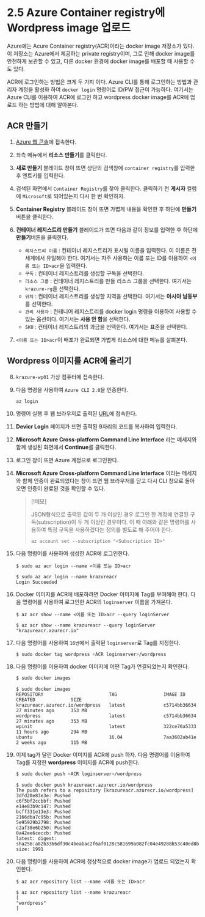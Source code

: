 # 2.5 Azure Container registry에 Wordpress image 업로드
Azure에는 Acure Container registry(ACR)이라는 docker image 저장소가 있다. 이 저장소는 Azure에서 제공하는 private registry이며, 그로 인해 docker image를 안전하게 보관할 수 있고, 다른 docker 환경에 docker image를 배포할 때 사용할 수도 있다.

ACR에 로그인하는 방법은 크게 두 가지 이다. Azure CLI를 통해 로그인하는 방법과 관리자 계정을 활성화 하여 `docker login` 명령어로 ID/PW 접근이 가능하다. 여기서는 Azure CLI를 이용하여 ACR에 로그인 하고 wordpress docker image를 ACR에 업로드 하는 방법에 대해 알아본다.

## ACR 만들기
1. [Azure 웹 콘솔](https://portal.azure.com)에 접속한다.

2. 좌측 메뉴에서 **리소스 만들기**를 클릭한다.

3. **새로 만들기** 블레이드 창이 뜨면 상단의 검색창에 `container registry`를 입력한 후 엔트키를 입력한다.

4. 검색된 화면에서 `Container Registry`를 찾아 클릭한다. 클릭하기 전 **게시자** 컬럼에 `Microsoft`로 되어있는지 다시 한 번 확인하자.

5. **Container Registry** 블레이드 창이 뜨면 가볍게 내용을 확인한 후 하단에 **만들기** 버튼을 클릭한다.

6. **컨테이너 레지스트리 만들기** 블레이드가 뜨면 다음과 같이 정보를 입력한 후 하단에 **만들기**버튼을 클릭한다.
    - `레지스트리 이름` : 컨테이너 레지스트리가 표시될 이름을 입력한다. 이 이름은 전 세계에서 유일해야 한다. 여기서는 자주 사용하는 이름 또는 ID를 이용하여 `<이름 또는 ID>acr`을 입력한다.
    - `구독` : 컨테이너 레지스트리를 생성할 구독을 선택한다.
    - `리소스 그룹` : 컨테이너 레지스트리를 만들 리소스 그룹을 선택한다. 여기서는 `krazure-rg`을 선택한다.
    - `위치` : 컨테이너 레지스트리를 생성할 지역을 선택한다. 여기서는 **아시아 남동부**를 선택한다.
    - `관리 사용자` : 컨테니어 레지스트리를 docker login 명령을 이용하여 사용할 수 있는 옵션이다. 여기서는 **사용 안 함**을 선택한다.
    - `SKU` : 컨테이너 레지스트리의 과금을 선택한다. 여기서는 표준을 선택한다.

7. `<이름 또는 ID>acr`이 배포가 완료되면 가볍게 리소스에 대한 메뉴를 살펴본다.

## Wordpress 이미지를 ACR에 올리기
8. `krazure-wp01` 가상 컴퓨터에 접속한다.

9. 다음 명령을 사용하여 `Azure CLI 2.0`을 인증한다.
    ```Azurecli
    az login
    ```

10. 명령어 실행 후 웹 브라우저로 출력된 [URL](https://aka.ms/devicelogin)에 접속한다.

11. **Devicr Login** 페이지가 뜨면 출력된 9자리의 코드를 복사하여 입력한다.

12. **Microsoft Azure Cross-platform Command Line Interface** 라는 메세지와 함께 생성된 화면에서 **Continue**를 클릭한다.

13. 로그인 창이 뜨면 Azure 계정으로 로그인한다.

14. **Microsoft Azure Cross-platform Command Line Interface** 이라는 메세지와 함께 인증이 완료되었다는 창이 뜨면 웹 브라우저를 닫고 다시 CLI 창으로 돌아오면 인증이 완료된 것을 확인할 수 있다.
    > [!메모]
    >
    > JSON형식으로 출력된 값이 두 개 이상인 경우 로그인 한 계정에 연결된 구독(subscription)이 두 개 이상인 경우이다. 이 때 아래와 같은 명령어를 사용하여 특정 구독을 사용하겠다는 정의를 별도로 해 주어야 한다.
    > ```Azurecli
    > az account set --subscription "<Subscription ID>"
    > ```

15. 다음 명령어를 사용하여 생성한 ACR에 로그인한다.
    ```Azurecli
    $ sudo az acr login --name <이름 또는 ID>acr
    ```
    ```결과
    $ sudo az acr login --name krazureacr
    Login Succeeded
    ```

16. Docker 이미지를 ACR에 배포하려면 Docker 이미지에 Tag를 부여해야 한다. 다음 명령어를 사용하여 로그인한 ACR의 `loginserver` 이름을 가져온다.
    ```Azurecli
    $ az acr show --name <이름 또는 ID>acr --query loginServer
    ```
    ```결과
    $ az acr show --name krazureacr --query loginServer
    "krazureacr.azurecr.io"
    ```

17. 다음 명령어를 사용하여 `16번`에서 출력된 `loginserver`로 Tag를 지정한다.
    ```bash
    $ sudo docker tag wordpress <ACR loginserver>/wordpress
    ```

18. 다음 명령어를 이용하여 docker 이미지에 어떤 Tag가 연결되었는지 확인한다.
    ```bash
    $ sudo docker images
    ```
    ```결과
    $ sudo docker images
    REPOSITORY                        TAG                 IMAGE ID            CREATED             SIZE
    krazureacr.azurecr.io/wordpress   latest              c5714bb36634        27 minutes ago      353 MB
    wordpress                         latest              c5714bb36634        27 minutes ago      353 MB
    wpinit                            latest              322ce70a5333        11 hours ago        294 MB
    ubuntu                            16.04               7aa3602ab41e        2 weeks ago         115 MB
    ```

19. 이제 tag가 달린 Docker 이미지를 ACR에 push 하자. 다음 명령어를 이용하여 Tag를 지정한 **wordpress** 이미지를 ACR에 push한다.
    ```bash
    $ sudo docker push <ACR loginserver>/wordpress
    ```
    ```결과
    $ sudo docker push krazureacr.azurecr.io/wordpress
    The push refers to a repository [krazureacr.azurecr.io/wordpress]
    3dfd20e83e3e: Pushed
    c6f5bf2ccbbf: Pushed
    e14e83b9c147: Pushed
    bcff331e13e3: Pushed
    2166dba7c95b: Pushed
    5e95929b2798: Pushed
    c2af38e6b250: Pushed
    0a42ee6ceccb: Pushed
    latest: digest: sha256:a82b3366df30c4beabac2f6af0128c581699a082fc04e49288b53c40ed8b3bbe size: 1991
    ```

20. 다음 명령어를 사용하여 ACR에 정상적으로 docker image가 업로드 되었는지 확인한다.
    ```Azurecli
    $ az acr repository list --name <이름 또는 ID>acr
    ```
    ```결과
    $ az acr repository list --name krazureacr
    [
    "wordpress"
    ]
    ```